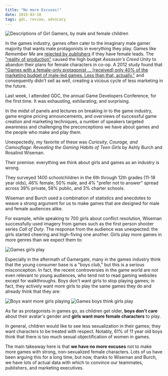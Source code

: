 ```yaml
---
title: "No more Excuses!"
date: 2015-03-10
tags: gdc, review, advocacy
---
```


![Descriptions of Girl Gamers, by male and female children](2015-03-10-no-more-excuses/GirlsAreWhat.JPG)

In the games industry, games often cater to the imaginary male gamer majority that wants male protagonists in everything they play. Games like _Remember Me_ are [rejected by publishers](http://www.joystiq.com/2013/03/20/publishers-rejected-remember-me-because-of-female-lead/) if they have female leads. The ["reality of production"](http://www.polygon.com/e3-2014/2014/6/10/5798592/assassins-creed-unity-female-assassins) caused the high budget _Assassin's Creed Unity_ to abandon their plans for female characters in co-op. A 2012 study found that ["Games with a female-only protagonist … [received] only 40% of the marketing budget of male-led games. Less than that, actually."](http://www.theguardian.com/lifeandstyle/the-womens-blog-with-jane-martinson/2013/jun/12/games-industry-problem-female-protagonists) and consequently didn't sell as well, creating a vicious cycle of less marketing in the future.

Last week, I attended GDC, the annual Game Developers Conference, for the first time. It was exhausting, exhilarating, and surprising.

In the midst of panels and lectures on breaking in to the game industry, game engine pricing announcements, and overviews of successful game creation and marketing techniques, a number of speakers targeted awareness and challenging the preconceptions we have about games and the people who make and play them.

Unexpectedly, my favorite of these was _Curiosity, Courage, and Camouflage: Revealing the Gaming Habits of Teen Girls_ by Ashly Burch and Rosalind Wiseman.

Their premise: everything we think about girls and games as an industry is wrong.

They surveyed 1400 schoolchildren in the 6th through 12th grades (11-18 year olds), 46% female, 50% male, and 4% "prefer not to answer" spread across 39% private, 58% public, and 3% charter schools.

Wiseman and Burch used a combination of statistics and anecdotes to weave a strong argument for us to make games that are designed for male and female audiences alike.

For example, while speaking to 700 girls about conflict resolution, Wiseman successfully used imagery from games such as the first person shooter series _Call of Duty_. The response from the audience was unexpected: the girls started cheering and high-fiving one another. Girls play more games in more genres than we expect them to:

![Games girls play](2015-03-10-no-more-excuses/GamesGirlsPlay.JPG)

Especially in the aftermath of Gamergate, many in the games industry think that the young consumer base is a "boys club," but this is a serious misconception. In fact, the recent controversies in the game world are not even relevant to young audiences, who tend not to read gaming websites except for walkthroughs.
Boys don't want girls to stop playing games; in fact, they actively want more girls to play the same games they do and already think that they are:

![Boys want more girls playing](2015-03-10-no-more-excuses/BoysWantMoreGirlsPlaying.JPG)
![Games boys think girls play](2015-03-10-no-more-excuses/GamesBoysThinkGirlsPlay.JPG)

As far as protagonists in games go, as children get older, **boys don't care** about their avatar's gender and **girls want more female characters** to play.

In general, children would like to see less sexualization in their games; they want characters to be treated with respect. Notably, 61% of 11 year old boys think that there is too much sexual objectification of women in games.

The main takeaway here is that **we have no more excuses** not to make more games with strong, non-sexualized female characters. Lots of us have been arguing this for a long time, but now, thanks to Wiseman and Burch, we have lots of actual data with which to convince our teammates, publishers, and marketing executives.